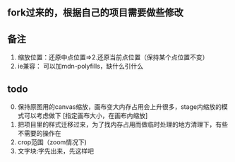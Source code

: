 ## fork过来的，根据自己的项目需要做些修改

## 备注
1. 缩放位置：还原中点位置=>2.还原当前点位置（保持某个点位置不变）
2. ie兼容： 可以加mdn-polyfills，缺什么引什么

## todo
0. 保持原图用的canvas缩放，画布变大内存占用会上升很多，stage内缩放的模式可以考虑做下
[指定画布大小，在画布内缩放]
1. 把项目里的样式迁移过来，为了找内存占用而做临时处理的地方清理下，有些不需要的操作在
2. crop范围（zoom情况下)
3. 文字块:字先出来，先这样吧